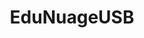 ---
#date: 2019-05-16T23:48:05.000Z
layout: post
title: EduNuageUSB
lien: https://github.com/DegrangeM/EduNuageUSB
description: >-
  EduNuageUSB est un logiciel permettant aux enseignants de facilement sauvegarder le contenu de leur clef USB et qui utilise le cloud de l'Éducation Nationale (offrant 100 Go de stockage).
image: >-
  https://user-images.githubusercontent.com/53106394/196740520-04b3c2bc-b0c8-4d9b-86c6-b685b6f72da2.png
#optimized_image: >-
#  https://res.cloudinary.com/dm7h7e8xj/image/upload/c_scale,w_380/v1559821647/theme6_qeeojf.jpg
category: Logiciel
tags:
  - Logiciel
  - Sauvegarde
  - Nextcloud
  - Apps Edu
---